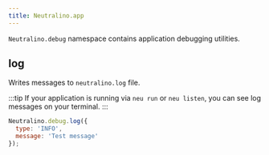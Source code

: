 ```yaml
---
title: Neutralino.app
---
```


`Neutralino.debug` namespace contains application debugging utilities.


## log

Writes messages to `neutralino.log` file. 

:::tip
If your application is running via `neu run` or `neu listen`, you can see log
messages on your terminal.
:::

```js
Neutralino.debug.log({
  type: 'INFO',
  message: 'Test message'
});
```
